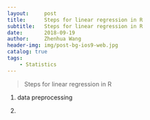```yaml
---
layout:     post
title:      Steps for linear regression in R
subtitle:   Steps for linear regression in R
date:       2018-09-19
author:     Zhenhua Wang
header-img: img/post-bg-ios9-web.jpg
catalog: true
tags:
    - Statistics
---
```


> Steps for linear regression in R

1. data preprocessing
   
2. 
